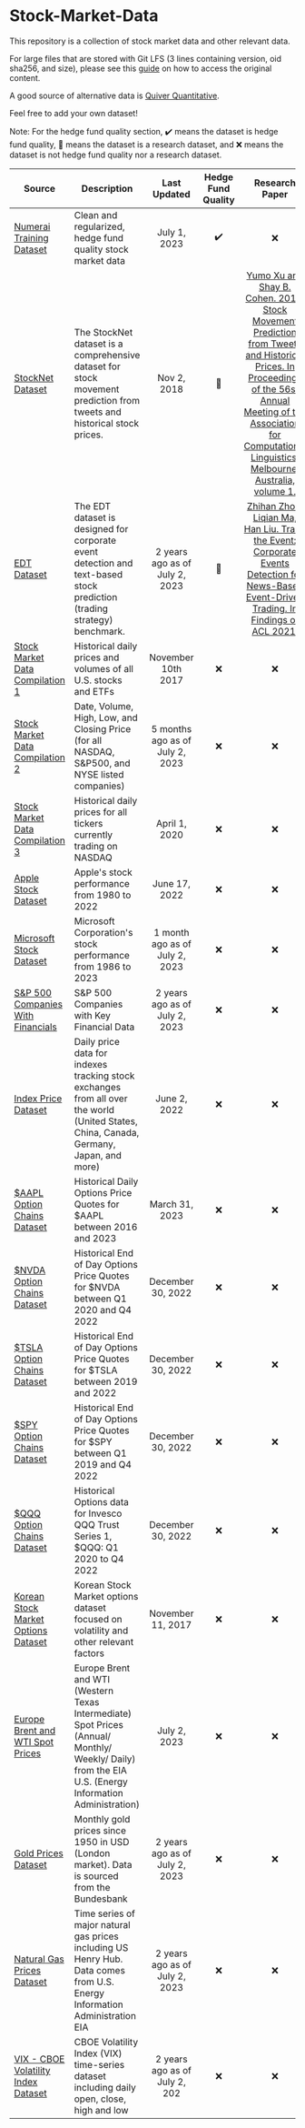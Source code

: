 # Stock-Market-Data
This repository is a collection of stock market data and other relevant data.

For large files that are stored with Git LFS (3 lines containing version, oid sha256, and size), please see this [guide](https://gist.github.com/fkraeutli/66fa741d9a8c2a6a238a01d17ed0edc5) on how to access the original content.

A good source of alternative data is [Quiver Quantitative](https://www.quiverquant.com/).

Feel free to add your own dataset!

Note: For the hedge fund quality section, :heavy_check_mark: means the dataset is hedge fund quality, :test_tube: means the dataset is a research dataset, and :x: means the dataset is not hedge fund quality nor a research dataset.

| Source | Description | Last Updated | Hedge Fund Quality | Research Paper | Research Code |
| ------------ | ------------ | :----------: | :----------: | :----------: | :----------: |
| [Numerai Training Dataset](https://numer.ai/) | Clean and regularized, hedge fund quality stock market data | July 1, 2023 | :heavy_check_mark: | :x: | :x: |
| [StockNet Dataset](https://github.com/yumoxu/stocknet-dataset) | The StockNet dataset is a comprehensive dataset for stock movement prediction from tweets and historical stock prices. | Nov 2, 2018 | :test_tube: | [Yumo Xu and Shay B. Cohen. 2018. Stock Movement Prediction from Tweets and Historical Prices. In Proceedings of the 56st Annual Meeting of the Association for Computational Linguistics. Melbourne, Australia, volume 1.](https://aclanthology.org/P18-1183.pdf) | [StockNet Code](https://github.com/yumoxu/stocknet-code) |
| [EDT Dataset](https://github.com/Zhihan1996/TradeTheEvent/tree/main/data) | The EDT dataset is designed for corporate event detection and text-based stock prediction (trading strategy) benchmark. | 2 years ago as of July 2, 2023 | :test_tube: | [Zhihan Zhou, Liqian Ma, Han Liu. Trade the Event: Corporate Events Detection for News-Based Event-Driven Trading. In Findings of ACL 2021.](https://aclanthology.org/2021.findings-acl.186.pdf) | [TradeTheEvent Code](https://github.com/Zhihan1996/TradeTheEvent/tree/main) |
| [Stock Market Data Compilation 1](https://www.kaggle.com/datasets/borismarjanovic/price-volume-data-for-all-us-stocks-etfs) | Historical daily prices and volumes of all U.S. stocks and ETFs | November 10th 2017 | :x: | :x: | :x: |
| [Stock Market Data Compilation 2](https://www.kaggle.com/datasets/paultimothymooney/stock-market-data) | Date, Volume, High, Low, and Closing Price (for all NASDAQ, S&P500, and NYSE listed companies) | 5 months ago as of July 2, 2023 | :x: | :x: | :x: |
| [Stock Market Data Compilation 3](https://www.kaggle.com/datasets/jacksoncrow/stock-market-dataset) | Historical daily prices for all tickers currently trading on NASDAQ | April 1, 2020 | :x: | :x: | :x: |
| [Apple Stock Dataset](https://www.kaggle.com/datasets/meetnagadia/apple-stock-price-from-19802021?resource=download) | Apple's stock performance from 1980 to 2022 | June 17, 2022 | :x: | :x: | :x: |
| [Microsoft Stock Dataset](https://www.kaggle.com/datasets/bilalwaseer/microsoft-stocks-from-1986-to-2023) | Microsoft Corporation's stock performance from 1986 to 2023 | 1 month ago as of July 2, 2023 | :x: | :x: | :x: |
| [S&P 500 Companies With Financials](https://datahub.io/core/s-and-p-500-companies-financials#data) | S&P 500 Companies with Key Financial Data | 2 years ago as of July 2, 2023 | :x: | :x: | :x: |
| [Index Price Dataset](https://www.kaggle.com/datasets/mattiuzc/stock-exchange-data) | Daily price data for indexes tracking stock exchanges from all over the world (United States, China, Canada, Germany, Japan, and more) | June 2, 2022 | :x: | :x: | :x: |
| [$AAPL Option Chains Dataset](https://www.kaggle.com/datasets/kylegraupe/aapl-options-data-2016-2020) | Historical Daily Options Price Quotes for $AAPL between 2016 and 2023 | March 31, 2023 | :x: | :x: | :x: |
| [$NVDA Option Chains Dataset](https://www.kaggle.com/datasets/kylegraupe/nvda-daily-option-chains-q1-2020-to-q4-2022) | Historical End of Day Options Price Quotes for $NVDA between Q1 2020 and Q4 2022 | December 30, 2022 | :x: | :x: | :x: |
| [$TSLA Option Chains Dataset](https://www.kaggle.com/datasets/kylegraupe/tsla-daily-eod-options-quotes-2019-2022) | Historical End of Day Options Price Quotes for $TSLA between 2019 and 2022 | December 30, 2022 | :x: | :x: | :x: |
| [$SPY Option Chains Dataset](https://www.kaggle.com/datasets/kylegraupe/spy-daily-eod-options-quotes-2020-2022) | Historical End of Day Options Price Quotes for $SPY between Q1 2019 and Q4 2022 | December 30, 2022 | :x: | :x: | :x: |
| [$QQQ Option Chains Dataset](https://www.kaggle.com/datasets/kylegraupe/qqq-daily-option-chains-q1-2020-to-q4-2022) | Historical Options data for Invesco QQQ Trust Series 1, $QQQ: Q1 2020 to Q4 2022 | December 30, 2022 | :x: | :x: | :x: |
| [Korean Stock Market Options Dataset](https://www.kaggle.com/datasets/ninetyninenewton/vkospi) | Korean Stock Market options dataset focused on volatility and other relevant factors | November 11, 2017 | :x: | :x: | :x: |
| [Europe Brent and WTI Spot Prices](https://datahub.io/core/oil-prices) | Europe Brent and WTI (Western Texas Intermediate) Spot Prices (Annual/ Monthly/ Weekly/ Daily) from the EIA U.S. (Energy Information Administration) | July 2, 2023 | :x: | :x: | :x: |
| [Gold Prices Dataset](https://datahub.io/core/gold-prices) | Monthly gold prices since 1950 in USD (London market). Data is sourced from the Bundesbank | 2 years ago as of July 2, 2023 | :x: | :x: | :x: |
| [Natural Gas Prices Dataset](https://datahub.io/core/natural-gas) | Time series of major natural gas prices including US Henry Hub. Data comes from U.S. Energy Information Administration EIA | 2 years ago as of July 2, 2023 | :x: | :x: | :x: |
| [VIX - CBOE Volatility Index Dataset](https://datahub.io/core/finance-vix) | CBOE Volatility Index (VIX) time-series dataset including daily open, close, high and low | 2 years ago as of July 2, 202 | :x: | :x: | :x: |
